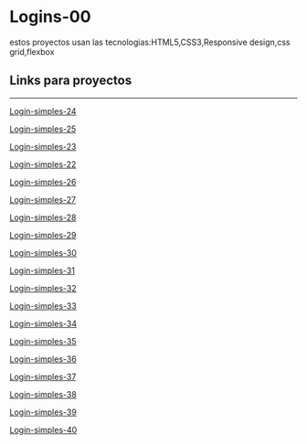 # Logins-00
estos proyectos usan las tecnologias:HTML5,CSS3,Responsive design,css grid,flexbox

 ## Links para proyectos                                          
 -----------
 
 <a href="https://xbernardoalvez66.github.io/Logins-00/Logins/Login-simples-24/index.html">Login-simples-24 </a> 
 
 <a href="https://xbernardoalvez66.github.io/Logins-00/Logins/Logins-simples-25/index.html">Login-simples-25 </a>
 
  <a href="https://xbernardoalvez66.github.io/Logins-00/Logins/Logins-simples-23/index.html">Login-simples-23 </a>
  
  
 
 <a href="https://xbernardoalvez66.github.io/Logins-00/Logins/Logins-simples-22/index.html">Login-simples-22 </a>
 
 <a href="https://xbernardoalvez66.github.io/Logins-00/Logins/Logins-simples-26/index.html">Login-simples-26 </a>
 
 
  <a href="https://xbernardoalvez66.github.io/Logins-00/Logins/Logins-simples-27/index.html">Login-simples-27 </a>
  
   <a href="https://xbernardoalvez66.github.io/Logins-00/Logins/Logins-simples-28/index.html">Login-simples-28 </a>
   
  <a href="https://xbernardoalvez66.github.io/Logins-00/Logins/Logins-simples-29/index.html">Login-simples-29 </a>
       
   <a href="https://xbernardoalvez66.github.io/Logins-00/Logins/Logins-simples-30/index.html">Login-simples-30 </a>
   
  <a href="https://xbernardoalvez66.github.io/Logins-00/Logins/Logins-simples-31/index.html">Login-simples-31 </a>
     
  <a href="https://xbernardoalvez66.github.io/Logins-00/Logins/Logins-simples-32/index.html">Login-simples-32 </a>
     
   <a href="https://xbernardoalvez66.github.io/Logins-00/Logins/Logins-simples-33/index.html">Login-simples-33 </a>
      
   <a href="https://xbernardoalvez66.github.io/Logins-00/Logins/Logins-simples-34/index.html">Login-simples-34</a>
       
   <a href="https://xbernardoalvez66.github.io/Logins-00/Logins/Logins-simples-35/index.html">Login-simples-35 </a>
        
   <a href="https://xbernardoalvez66.github.io/Logins-00/Logins/Logins-simples-36/index.html">Login-simples-36 </a>
         
   <a href="https://xbernardoalvez66.github.io/Logins-00/Logins/Logins-simples-37/index.html">Login-simples-37 </a>
          
   <a href="https://xbernardoalvez66.github.io/Logins-00/Logins/Logins-simples-38/index.html">Login-simples-38 </a>
           
   <a href="https://xbernardoalvez66.github.io/Logins-00/Logins/Logins-simples-39/index.html">Login-simples-39 </a>
            
   <a href="https://xbernardoalvez66.github.io/Logins-00/Logins/Logins-simples-40/index.html">Login-simples-40 </a>
         
   
    
